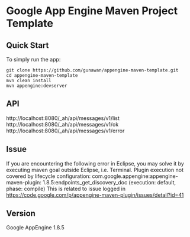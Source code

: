 Google App Engine Maven Project Template 
==========================================

Quick Start
-----------
To simply run the app:

    git clone https://github.com/gunawan/appengine-maven-template.git
    cd appengine-maven-template
    mvn clean install
    mvn appengine:devserver

API
-----------
http://localhost:8080/_ah/api/messages/v1/list
http://localhost:8080/_ah/api/messages/v1/ok
http://localhost:8080/_ah/api/messages/v1/error

Issue
-----------
If you are encountering the following error in Eclipse, you may solve it by executing maven goal outside Eclipse, i.e. Terminal.
    Plugin execution not covered by lifecycle configuration: com.google.appengine:appengine-maven-plugin:
     1.8.5:endpoints_get_discovery_doc (execution: default, phase: compile)
This is related to issue logged in https://code.google.com/p/appengine-maven-plugin/issues/detail?id=41

    
Version
-----------
Google AppEngine 1.8.5